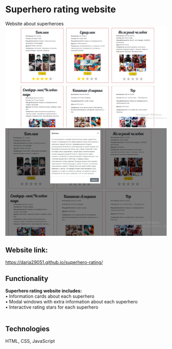 # Superhero rating website <br/>
 Website about superheroes <br/>
<img src="readme1.png" />
<img src="readme2.png" />


## Website link: <br/>
<a> https://daria29051.github.io/superhero-rating/</a>



## Functionality <br/>
  <strong>Superhero rating website includes: </strong> <br/>
	&bull; Information cards about each superhero<br/>
	&bull; Modal windows with extra information about each superhero<br/>
    &bull; Interactive rating stars for each superhero<br/><br/>


## Technologies <br/>
HTML, CSS, JavaScript<br/><br/>